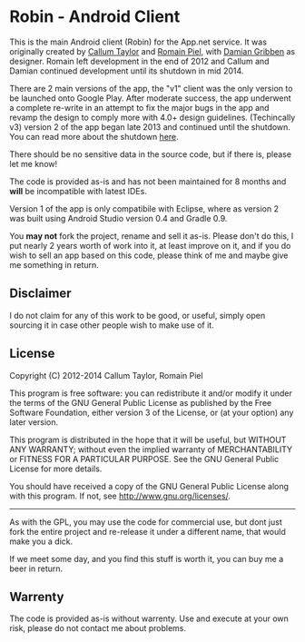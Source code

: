 # Robin - Android Client

This is the main Android client (Robin) for the App.net service. It was originally created by [Callum Taylor](http://callumtaylor.net) and [Romain Piel](http://romainpiel.com/), with [Damian Gribben](https://twitter.com/simpleline) as designer. Romain left development in the end of 2012 and Callum and Damian continued development until its shutdown in mid 2014.

There are 2 main versions of the app, the "v1" client was the only version to be launched onto Google Play. After moderate success, the app underwent a complete re-write in an attempt to fix the major bugs in the app and revamp the design to comply more with 4.0+ design guidelines. (Techincally v3) version 2 of the app began late 2013 and continued until the shutdown. You can read more about the shutdown [here](https://github.com/scruffyfox/Robin-Blog/blob/master/public/posts/End%20of%20an%20Era.md).

There should be no sensitive data in the source code, but if there is, please let me know!

The code is provided as-is and has not been maintained for 8 months and **will** be incompatible with latest IDEs.

Version 1 of the app is only compatibile with Eclipse, where as version 2 was built using Android Studio version 0.4 and Gradle 0.9.

You **may not** fork the project, rename and sell it as-is. Please don't do this, I put nearly 2 years worth of work into it, at least improve on it, and if you do wish to sell an app based on this code, please think of me and maybe give me something in return.

## Disclaimer

I do not claim for any of this work to be good, or useful, simply open sourcing it in case other people wish to make use of it.

## License
Copyright (C) 2012-2014 Callum Taylor, Romain Piel

This program is free software: you can redistribute it and/or modify
it under the terms of the GNU General Public License as published by
the Free Software Foundation, either version 3 of the License, or
(at your option) any later version.

This program is distributed in the hope that it will be useful,
but WITHOUT ANY WARRANTY; without even the implied warranty of
MERCHANTABILITY or FITNESS FOR A PARTICULAR PURPOSE.  See the
GNU General Public License for more details.

You should have received a copy of the GNU General Public License
along with this program.  If not, see <http://www.gnu.org/licenses/>.

*************

As with the GPL, you may use the code for commercial use, but dont just fork the entire project and re-release it under a different name, that would make you a dick.

If we meet some day, and you find this stuff is worth it, you can buy me a beer in return.

## Warrenty

The code is provided as-is without warrenty. Use and execute at your own risk, please do not contact me about problems.
